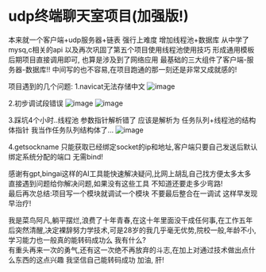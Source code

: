 # udp终端聊天室项目(加强版!)
本来就一个客户端+udp服务器+链表 强行上难度 增加线程池+数据库 从中学了mysq,c相关的api 以及再次巩固了第五个项目使用线程池使用技巧 形成通用模板后期项目直接调用即可, 也算是涉及到了网络应用 最基础的三大组件了客户端-服务器-数据库!! 中间写的也不容易,在项目跑通的那一刻还是非常又成就感的!

项目遇到的几个问题:
1.navicat无法存储中文
![image](https://github.com/yfabc123/my_project/assets/103840107/fd0fcbca-0a07-4e1a-9769-c161a5ea0706)  

2.初步调试段错误 
![image](https://github.com/yfabc123/my_project/assets/103840107/b59cd831-ee3a-4d61-93b6-984cef241570)
![image](https://github.com/yfabc123/my_project/assets/103840107/b4a77ee9-d4aa-42df-9f20-da22e3a98b00)

3.踩坑4个小时..线程池 参数指针解析错了 应该是解析为 任务队列+线程池的结构体指针 我当作任务队列结构体了…
![image](https://github.com/yfabc123/my_project/assets/103840107/bbf240b6-845a-4838-b8e2-6958f1e90a1d)

4.getsockname 只能获取已经绑定socket的ip和地址,客户端只要自己发送后默认绑定系统分配的端口 无需bind!

感谢有gpt,bingai这样的AI工具能快速解决疑问,比网上胡乱自己找方便太多太多 直接遇到问题给你解决问题,如果没有这些工具 不知道还要走多少弯路!  
最后再次总结:项目写一个模块就调试一个模块 不要最后整合在一调试 这样早发现早治疗!

我是菜鸟阿凡,躺平摆烂,浪费了十年青春,在这十年里面没干成任何事,在工作五年后突然清醒,决定裸辞努力学技术,可是28岁的我几乎毫无优势,院校一般,年龄不小,学习能力也一般真的能转码成功么 我有什么?  
有重头再来一次的勇气,还有这一次绝不再放弃的斗志,在加上对通过技术做出点什么东西的这点兴趣 我坚信自己能转码成功 加油, 肝!
